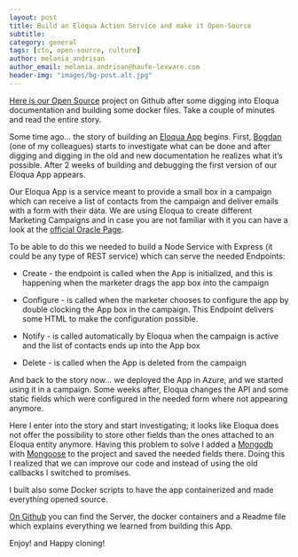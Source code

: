 ```yaml
---
layout: post
title: Build an Eloqua Action Service and make it Open-Source  
subtitle:
category: general
tags: [cto, open-source, culture]
author: melania_andrisan
author_email: melania.andrisan@haufe-lexware.com
header-img: "images/bg-post.alt.jpg"
---
```


[Here is our Open Source][github] project on Github after some digging into Eloqua documentation and building some docker files. Take a couple of minutes and read the entire story. 

Some time ago... the story of building an [Eloqua App][eloqua app] begins. First, [Bogdan][bogdan] (one of my colleagues) starts to investigate what can be done and after digging and digging in the old and new documentation he realizes what it’s possible. After 2 weeks of building and debugging the first version of our Eloqua App appears.

Our Eloqua App is a service meant to provide a small box in a campaign which can receive a list of contacts from the campaign and deliver emails with a form with their data. We are using Eloqua to create different Marketing Campaigns and in case you are not familiar with it you can have a look at the [official Oracle Page][Oracle].  

To be able to do this we needed to build a Node Service with Express (it could be any type of REST service) which can serve the needed Endpoints:

- Create - the endpoint is called when the App is initialized, and this is happening when the marketer drags the app box into the campaign

- Configure - is called when the marketer chooses to configure the app by double clocking the App box in the campaign. This Endpoint delivers some HTML to make the configuration possible.

- Notify - is called automatically by Eloqua when the campaign is active and the list of contacts ends up into the App box

- Delete - is called when the App is deleted from the campaign   


And back to the story now... we deployed the App in Azure, and we started using it in a campaign. Some weeks after, Eloqua changes the API and some static fields which were configured in the needed form where not appearing anymore.

Here I enter into the story and start investigating; it looks like Eloqua does not offer the possibility to store other fields than the ones attached to an Eloqua entity anymore. Having this problem to solve I added a [Mongodb][Mongodb] with [Mongoose][Mongoose] to the project and saved the needed fields there. Doing this I realized that we can improve our code and instead of using the old callbacks I switched to promises.

I built also some Docker scripts to have the app containerized and made everything opened source.  

[On Github][github] you can find the Server, the docker containers and a Readme file which explains everything we learned from building this App.

Enjoy! and Happy cloning!  

[bogdan]:https://github.com/cimpoesub
[eloqua app]:https://docs.oracle.com/cloud/latest/marketingcs_gs/OMCAB/#Developers/AppCloud/Develop/develop-action-service.htm%3FTocPath%3DAppCloud%2520Development%2520Framework%7CDevelop%2520Apps%7C_____3
[Mongodb]:https://www.mongodb.com/
[Mongoose]:http://mongoosejs.com/
[Oracle]:https://www.oracle.com/marketingcloud/products/marketing-automation/index.html
[github]:https://github.com/Haufe-Lexware/eloqua-contract-to-form-action-service
